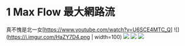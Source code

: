 # 1 Max Flow 最大網路流
真不愧是北一女[https://www.youtube.com/watch?v=U6SCE4MTC_Q]
![](https://i.imgur.com/HaZY7D4.png | width=100)
![](https://i.imgur.com/ezfiRsq.png)
![](https://i.imgur.com/zuwRY4J.png)
![](https://i.imgur.com/967ygZa.png)

